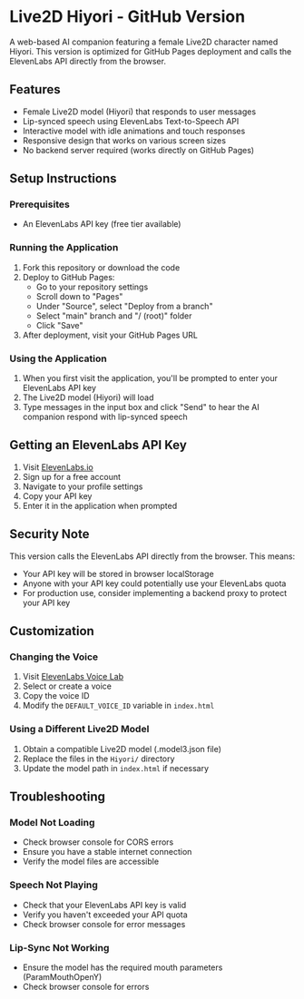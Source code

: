 # Live2D Hiyori - GitHub Version

A web-based AI companion featuring a female Live2D character named Hiyori. This version is optimized for GitHub Pages deployment and calls the ElevenLabs API directly from the browser.

## Features

- Female Live2D model (Hiyori) that responds to user messages
- Lip-synced speech using ElevenLabs Text-to-Speech API
- Interactive model with idle animations and touch responses
- Responsive design that works on various screen sizes
- No backend server required (works directly on GitHub Pages)

## Setup Instructions

### Prerequisites
- An ElevenLabs API key (free tier available)

### Running the Application

1. Fork this repository or download the code
2. Deploy to GitHub Pages:
   - Go to your repository settings
   - Scroll down to "Pages"
   - Under "Source", select "Deploy from a branch"
   - Select "main" branch and "/ (root)" folder
   - Click "Save"
3. After deployment, visit your GitHub Pages URL

### Using the Application

1. When you first visit the application, you'll be prompted to enter your ElevenLabs API key
2. The Live2D model (Hiyori) will load
3. Type messages in the input box and click "Send" to hear the AI companion respond with lip-synced speech

## Getting an ElevenLabs API Key

1. Visit [ElevenLabs.io](https://elevenlabs.io/)
2. Sign up for a free account
3. Navigate to your profile settings
4. Copy your API key
5. Enter it in the application when prompted

## Security Note

This version calls the ElevenLabs API directly from the browser. This means:
- Your API key will be stored in browser localStorage
- Anyone with your API key could potentially use your ElevenLabs quota
- For production use, consider implementing a backend proxy to protect your API key

## Customization

### Changing the Voice
1. Visit [ElevenLabs Voice Lab](https://elevenlabs.io/voice-lab)
2. Select or create a voice
3. Copy the voice ID
4. Modify the `DEFAULT_VOICE_ID` variable in `index.html`

### Using a Different Live2D Model
1. Obtain a compatible Live2D model (.model3.json file)
2. Replace the files in the `Hiyori/` directory
3. Update the model path in `index.html` if necessary

## Troubleshooting

### Model Not Loading
- Check browser console for CORS errors
- Ensure you have a stable internet connection
- Verify the model files are accessible

### Speech Not Playing
- Check that your ElevenLabs API key is valid
- Verify you haven't exceeded your API quota
- Check browser console for error messages

### Lip-Sync Not Working
- Ensure the model has the required mouth parameters (ParamMouthOpenY)
- Check browser console for errors